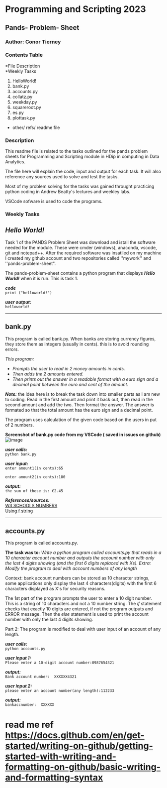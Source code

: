 # Programming and Scripting 2023

## Pands- Problem- Sheet

### Author: Conor Tierney

### Contents Table

*File Description  
*Weekly Tasks
  1. HelloWorld!
  2. bank.py
  3. accounts.py
  4. collatz.py
  5. weekday.py
  6. squareroot.py
  7. es.py
  8. plottask.py
* other/ refs/ readme file



### Description
This readme file is related to the tasks outlined for the pands problem sheets for Programming and Scripting module in HDip in computing in Data Analytics.

The file here will explain the code, input and output for each task. It will also reference any sources used to solve and test the tasks.

Most of my problem solving for the tasks was gained throught practicing python coding in Andrew Beatty's lectures and weekley labs.

VSCode sofware is used to code the programs.


### Weekly Tasks

## *Hello World!*

Task 1 of the PANDS Problem Sheet was download and istall the software needed for the module. These were cmder (windows), anaconda, vscode, git and notepad++. After the required software was insatlled on my machine I created my github account and two repositories called ''mywork'' and ''pands-problem-sheet".

The pands-problem-sheet contains a python program that displays ***Hello World!*** when it is run. This is task 1.

***code***  
`print ("helloworld!")`

***user output:***  
`helloworld!`  

___

## bank.py

This program is called bank.py. When banks are storing currency figures, they store them as integers (usually in cents).
this is to avoid rounding errors.

*This program:*
 * *Prompts the user to read in 2 money amounts in cents.*
 * *Then adds the 2 amounts entered.*
 * *Then prints out the answer in a readable format with a euro sign and a decimal point between the euro and cent of the amount.*
 
***Note:*** the idea here is to break the task down into smaller parts as I am new to coding. Read in the first amount and print it back out, then read in the second amount and add the two. Then format the answer.
The answer is formated so that the total amount has the euro sign and a decimal point.

The program uses calculation of the given code based on the users in put of 2 numbers.

**Screenshot of bank.py code from my VSCode ( saved in issues on github)**
![image](https://user-images.githubusercontent.com/123323783/230906661-19ba745c-17e3-432d-afcf-6dd9284c2b0a.png)

***user calls:***  
`python bank.py`

***user input:***  
`enter amount1(in cents):65`

`enter amount2(in cents):180`


***output:***  
`the sum of these is: €2.45`

***References/sources:***  
[W3 SCHOOLS NUMBERS](https://www.w3schools.com/python/python_numbers.asp)  
[Using f string](https://realpython.com/python-f-strings/)  

___

## accounts.py  

This program is called accounts.py.  

**The task was to:**
*Write a python program called accounts.py that reads in a 10 character account number and outputs the account number with only the last 4 digits showing (and the first 6 digits replaced with Xs).*
*Extra: Modify the program to deal with account numbers of any length*  

Context: bank account numbers can be stored as 10 character strings, some applications only display the last 4 characters(digits) with the first 6 characters displayed as X's for security reasons.  

The 1st part of the program prompts the user to enter a 10 digit number. This is a string of 10 characters and not a 10 number string.
The *if* statement checks that exactly 10 digits are entered, if not the program outputs and ERROR message.
Then the *else* statement is used to print the account number with only the last 4 digits showing.  

Part 2: The program is modified to deal with user input of an acoount of any length.  

***user calls:***  
`python accounts.py`  

***user input 1:***  
`Please enter a 10-digit account number:0987654321` 

***output:***    
`Bank account number:  XXXXXX4321`  

***user input 2:***  
`please enter an account number(any length):112233`  

***output:***  
`bankaccnumber:  XXXXXX`  









































# read me ref https://docs.github.com/en/get-started/writing-on-github/getting-started-with-writing-and-formatting-on-github/basic-writing-and-formatting-syntax
